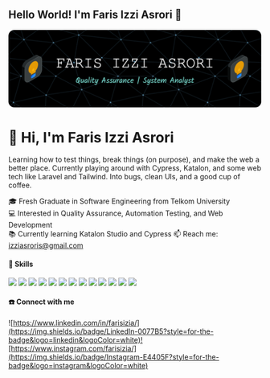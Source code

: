 ## Hello World! I'm Faris Izzi Asrori 👋

![farisizia](img/github-header-image.png)

<!--
**farisizia/farisizia** is a ✨ _special_ ✨ repository because its `README.md` (this file) appears on your GitHub profile.

Here are some ideas to get you started:

- 🔭 I’m currently working on ...
- 🌱 I’m currently learning ...
- 👯 I’m looking to collaborate on ...
- 🤔 I’m looking for help with ...
- 💬 Ask me about ...
- 📫 How to reach me: ...
- 😄 Pronouns: ...
- ⚡ Fun fact: ...
-->

# 👋 Hi, I'm Faris Izzi Asrori

Learning how to test things, break things (on purpose), and make the web a better place. Currently playing around with Cypress, Katalon, and some web tech like Laravel and Tailwind. Into bugs, clean UIs, and a good cup of coffee.


🎓 Fresh Graduate in Software Engineering from Telkom University  
💻 Interested in Quality Assurance, Automation Testing, and Web Development  
📚 Currently learning Katalon Studio and Cypress
📫 Reach me: izziasroris@gmail.com

#### 🔧 Skills

<img src ="https://img.shields.io/badge/Cypress-17202C?style=for-the-badge&logo=cypress&logoColor=white" /> <img src ="https://img.shields.io/badge/HTML5-E34F26?style=for-the-badge&logo=html5&logoColor=white" /> <img src ="https://img.shields.io/badge/Figma-F24E1E?style=for-the-badge&logo=figma&logoColor=white"/> <img src ="https://img.shields.io/badge/PHP-777BB4?style=for-the-badge&logo=php&logoColor=white" /> <img src="https://img.shields.io/badge/Python-FFD43B?style=for-the-badge&logo=python&logoColor=blue" /> <img src="https://img.shields.io/badge/Jira-0052CC?style=for-the-badge&logo=Jira&logoColor=white" /> <img src="https://img.shields.io/badge/Laravel-FF2D20?style=for-the-badge&logo=laravel&logoColor=white" /> <img src="https://img.shields.io/badge/Trello-0052CC?style=for-the-badge&logo=trello&logoColor=white" /> <img src="https://img.shields.io/badge/Miro-F7C922?style=for-the-badge&logo=Miro&logoColor=050036"/> <img src= "https://img.shields.io/badge/Tailwind_CSS-38B2AC?style=for-the-badge&logo=tailwind-css&logoColor=white"/> <img src= "https://img.shields.io/badge/Selenium-43B02A?style=for-the-badge&logo=Selenium&logoColor=white" /> <img src="https://img.shields.io/badge/Postman-FF6C37?style=for-the-badge&logo=Postman&logoColor=white" /> <img src="https://img.shields.io/badge/Bootstrap-563D7C?style=for-the-badge&logo=bootstrap&logoColor=white" />

<!-- - Manual Testing | Automation Testing
- Katalon Studio | Cypress
- HTML | CSS | JavaScript | PHP | Laravel
- Git & GitHub -->

#### ☎️ Connect with me

![https://www.linkedin.com/in/farisizia/](https://img.shields.io/badge/LinkedIn-0077B5?style=for-the-badge&logo=linkedin&logoColor=white)![https://www.instagram.com/farisizia/](https://img.shields.io/badge/Instagram-E4405F?style=for-the-badge&logo=instagram&logoColor=white)


